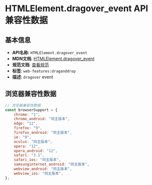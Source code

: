# HTMLElement.dragover_event API 兼容性数据

## 基本信息

- **API名称**: `HTMLElement.dragover_event`
- **MDN文档**: [HTMLElement.dragover_event](https://developer.mozilla.org/docs/Web/API/HTMLElement/dragover_event)
- **规范文档**: [查看规范](https://html.spec.whatwg.org/multipage/webappapis.html#handler-ondragover,https://html.spec.whatwg.org/multipage/dnd.html#event-dnd-dragover)
- **标签**: `web-features:draganddrop`
- **描述**: `dragover` event

## 浏览器兼容性数据

```javascript
// 浏览器兼容性数据
const browserSupport = {
    chrome: "1",
    chrome_android: "同主版本",
    edge: "12",
    firefox: "9",
    firefox_android: "同主版本",
    ie: "9",
    oculus: "同主版本",
    opera: "12",
    opera_android: "12",
    safari: "3.1",
    safari_ios: "同主版本",
    samsunginternet_android: "同主版本",
    webview_android: "同主版本",
    webview_ios: "同主版本",
};

```

